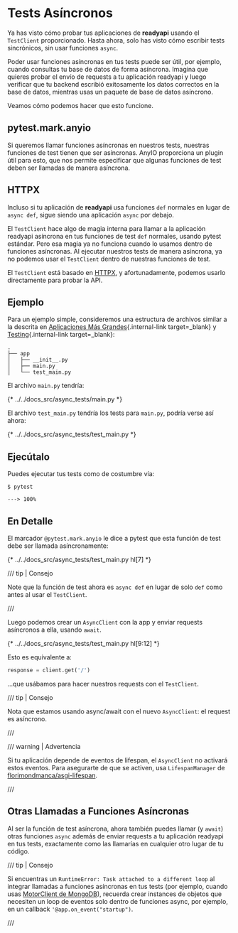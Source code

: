 # Tests Asíncronos

Ya has visto cómo probar tus aplicaciones de **readyapi** usando el `TestClient` proporcionado. Hasta ahora, solo has visto cómo escribir tests sincrónicos, sin usar funciones `async`.

Poder usar funciones asíncronas en tus tests puede ser útil, por ejemplo, cuando consultas tu base de datos de forma asíncrona. Imagina que quieres probar el envío de requests a tu aplicación readyapi y luego verificar que tu backend escribió exitosamente los datos correctos en la base de datos, mientras usas un paquete de base de datos asíncrono.

Veamos cómo podemos hacer que esto funcione.

## pytest.mark.anyio

Si queremos llamar funciones asíncronas en nuestros tests, nuestras funciones de test tienen que ser asíncronas. AnyIO proporciona un plugin útil para esto, que nos permite especificar que algunas funciones de test deben ser llamadas de manera asíncrona.

## HTTPX

Incluso si tu aplicación de **readyapi** usa funciones `def` normales en lugar de `async def`, sigue siendo una aplicación `async` por debajo.

El `TestClient` hace algo de magia interna para llamar a la aplicación readyapi asíncrona en tus funciones de test `def` normales, usando pytest estándar. Pero esa magia ya no funciona cuando lo usamos dentro de funciones asíncronas. Al ejecutar nuestros tests de manera asíncrona, ya no podemos usar el `TestClient` dentro de nuestras funciones de test.

El `TestClient` está basado en <a href="https://www.python-httpx.org" class="external-link" target="_blank">HTTPX</a>, y afortunadamente, podemos usarlo directamente para probar la API.

## Ejemplo

Para un ejemplo simple, consideremos una estructura de archivos similar a la descrita en [Aplicaciones Más Grandes](../tutorial/bigger-applications.md){.internal-link target=_blank} y [Testing](../tutorial/testing.md){.internal-link target=_blank}:

```
.
├── app
│   ├── __init__.py
│   ├── main.py
│   └── test_main.py
```

El archivo `main.py` tendría:

{* ../../docs_src/async_tests/main.py *}

El archivo `test_main.py` tendría los tests para `main.py`, podría verse así ahora:

{* ../../docs_src/async_tests/test_main.py *}

## Ejecútalo

Puedes ejecutar tus tests como de costumbre vía:

<div class="termy">

```console
$ pytest

---> 100%
```

</div>

## En Detalle

El marcador `@pytest.mark.anyio` le dice a pytest que esta función de test debe ser llamada asíncronamente:

{* ../../docs_src/async_tests/test_main.py hl[7] *}

/// tip | Consejo

Note que la función de test ahora es `async def` en lugar de solo `def` como antes al usar el `TestClient`.

///

Luego podemos crear un `AsyncClient` con la app y enviar requests asíncronos a ella, usando `await`.

{* ../../docs_src/async_tests/test_main.py hl[9:12] *}

Esto es equivalente a:

```Python
response = client.get('/')
```

...que usábamos para hacer nuestros requests con el `TestClient`.

/// tip | Consejo

Nota que estamos usando async/await con el nuevo `AsyncClient`: el request es asíncrono.

///

/// warning | Advertencia

Si tu aplicación depende de eventos de lifespan, el `AsyncClient` no activará estos eventos. Para asegurarte de que se activen, usa `LifespanManager` de <a href="https://github.com/florimondmanca/asgi-lifespan#usage" class="external-link" target="_blank">florimondmanca/asgi-lifespan</a>.

///

## Otras Llamadas a Funciones Asíncronas

Al ser la función de test asíncrona, ahora también puedes llamar (y `await`) otras funciones `async` además de enviar requests a tu aplicación readyapi en tus tests, exactamente como las llamarías en cualquier otro lugar de tu código.

/// tip | Consejo

Si encuentras un `RuntimeError: Task attached to a different loop` al integrar llamadas a funciones asíncronas en tus tests (por ejemplo, cuando usas <a href="https://stackoverflow.com/questions/41584243/runtimeerror-task-attached-to-a-different-loop" class="external-link" target="_blank">MotorClient de MongoDB</a>), recuerda crear instances de objetos que necesiten un loop de eventos solo dentro de funciones async, por ejemplo, en un callback `'@app.on_event("startup")`.

///

